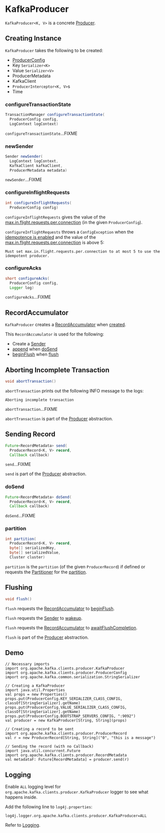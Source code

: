 # KafkaProducer

`KafkaProducer<K, V>` is a concrete [Producer](Producer.md).

## Creating Instance

`KafkaProducer` takes the following to be created:

* <span id="config"><span id="producerConfig"> [ProducerConfig](ProducerConfig.md)
* <span id="keySerializer"> Key `Serializer<K>`
* <span id="valueSerializer"> Value `Serializer<V>`
* <span id="metadata"> ProducerMetadata
* <span id="kafkaClient"> KafkaClient
* <span id="interceptors"> `ProducerInterceptor<K, V>`s
* <span id="time"> Time

### <span id="configureTransactionState"> configureTransactionState

```java
TransactionManager configureTransactionState(
  ProducerConfig config,
  LogContext logContext)
```

`configureTransactionState`...FIXME

### <span id="newSender"> newSender

```java
Sender newSender(
  LogContext logContext,
  KafkaClient kafkaClient,
  ProducerMetadata metadata)
```

`newSender`...FIXME

### <span id="configureInflightRequests"> configureInflightRequests

```java
int configureInflightRequests(
  ProducerConfig config)
```

`configureInflightRequests` gives the value of the [max.in.flight.requests.per.connection](ProducerConfig.md#max.in.flight.requests.per.connection) (in the given `ProducerConfig`).

`configureInflightRequests` throws a `ConfigException` when the [idempotence is enabled](ProducerConfig.md#idempotenceEnabled) and the value of the [max.in.flight.requests.per.connection](ProducerConfig.md#max.in.flight.requests.per.connection) is above 5:

```text
Must set max.in.flight.requests.per.connection to at most 5 to use the idempotent producer.
```

### <span id="configureAcks"> configureAcks

```java
short configureAcks(
  ProducerConfig config,
  Logger log)
```

`configureAcks`...FIXME

## <span id="accumulator"> RecordAccumulator

`KafkaProducer` creates a [RecordAccumulator](RecordAccumulator.md) when [created](#creating-instance).

This `RecordAccumulator` is used for the following:

* Create a [Sender](#newSender)
* [append](RecordAccumulator.md#append) when [doSend](#doSend)
* [beginFlush](RecordAccumulator.md#beginFlush) when [flush](#flush)

## <span id="abortTransaction"> Aborting Incomplete Transaction

```java
void abortTransaction()
```

`abortTransaction` prints out the following INFO message to the logs:

```text
Aborting incomplete transaction
```

`abortTransaction`...FIXME

`abortTransaction` is part of the [Producer](Producer.md#abortTransaction) abstraction.

## <span id="send"> Sending Record

```java
Future<RecordMetadata> send(
  ProducerRecord<K, V> record,
  Callback callback)
```

`send`...FIXME

`send` is part of the [Producer](Producer.md#send) abstraction.

### <span id="doSend"> doSend

```java
Future<RecordMetadata> doSend(
  ProducerRecord<K, V> record,
  Callback callback)
```

`doSend`...FIXME

### <span id="partition"> partition

```java
int partition(
  ProducerRecord<K, V> record,
  byte[] serializedKey,
  byte[] serializedValue,
  Cluster cluster)
```

`partition` is the `partition` (of the given `ProducerRecord`) if defined or requests the [Partitioner](#partitioner) for the [partition](Partitioner.md#partition).

## <span id="flush"> Flushing

```java
void flush()
```

`flush` requests the [RecordAccumulator](#accumulator) to [beginFlush](RecordAccumulator.md#beginFlush).

`flush` requests the [Sender](#sender) to [wakeup](Sender.md#wakeup).

`flush` requests the [RecordAccumulator](#accumulator) to [awaitFlushCompletion](RecordAccumulator.md#awaitFlushCompletion).

`flush` is part of the [Producer](Producer.md#flush) abstraction.

## Demo

```text
// Necessary imports
import org.apache.kafka.clients.producer.KafkaProducer
import org.apache.kafka.clients.producer.ProducerConfig
import org.apache.kafka.common.serialization.StringSerializer

// Creating a KafkaProducer
import java.util.Properties
val props = new Properties()
props.put(ProducerConfig.KEY_SERIALIZER_CLASS_CONFIG, classOf[StringSerializer].getName)
props.put(ProducerConfig.VALUE_SERIALIZER_CLASS_CONFIG, classOf[StringSerializer].getName)
props.put(ProducerConfig.BOOTSTRAP_SERVERS_CONFIG, ":9092")
val producer = new KafkaProducer[String, String](props)

// Creating a record to be sent
import org.apache.kafka.clients.producer.ProducerRecord
val r = new ProducerRecord[String, String]("0", "this is a message")

// Sending the record (with no Callback)
import java.util.concurrent.Future
import org.apache.kafka.clients.producer.RecordMetadata
val metadataF: Future[RecordMetadata] = producer.send(r)
```

## Logging

Enable `ALL` logging level for `org.apache.kafka.clients.producer.KafkaProducer` logger to see what happens inside.

Add the following line to `log4j.properties`:

```text
log4j.logger.org.apache.kafka.clients.producer.KafkaProducer=ALL
```

Refer to [Logging](../logging.md).
